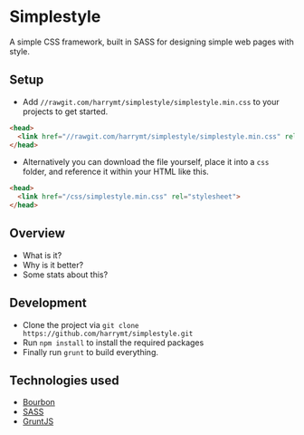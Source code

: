 # Simplestyle

A simple CSS framework, built in SASS for designing simple web pages with style.

## Setup

- Add `//rawgit.com/harrymt/simplestyle/simplestyle.min.css` to your projects to get started.

```html
<head>
  <link href="//rawgit.com/harrymt/simplestyle/simplestyle.min.css" rel="stylesheet">
</head>
```

- Alternatively you can download the file yourself, place it into a `css` folder, and reference it within your HTML like this.

```html
<head>
  <link href="/css/simplestyle.min.css" rel="stylesheet">
</head>
```

## Overview

- What is it?
- Why is it better?
- Some stats about this?

## Development

- Clone the project via `git clone https://github.com/harrymt/simplestyle.git`
- Run `npm install` to install the required packages
- Finally run `grunt` to build everything.


## Technologies used

- [Bourbon](http://bourbon.io/)
- [SASS](http://sass-lang.com/)
- [GruntJS](http://gruntjs.com/)
